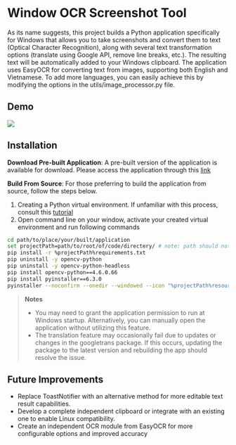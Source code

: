 # Window OCR Screenshot Tool 
As its name suggests, this project builds a Python application specifically for Windows that allows you to take screenshots and convert them to text (Optical Character Recognition), along with several text transformation options (translate using Google API, remove line breaks, etc.). The resulting text will be automatically added to your Windows clipboard. The application uses EasyOCR for converting text from images, supporting both English and Vietnamese. To add more languages, you can easily achieve this by modifying the options in the utils/image_processor.py file.

## Demo
![](/resources/demo.gif)



## Installation 
**Download Pre-built Application**: A pre-built version of the application is available for download. Please access the application through this [link](https://studenthcmusedu-my.sharepoint.com/:u:/g/personal/20280078_student_hcmus_edu_vn/Ea55fYvSSKZBgRnSVmo-DXIBmgWpRgjwI1n0j5k05a0Tsg?e=nk06Qz)

**Build From Source**: For those preferring to build the application from source, follow the steps below. 
1. Creating a Python virtual environment. If unfamiliar with this process, consult this [tutorial](https://www.google.com/search?sca_esv=606dd81dc728d262&sxsrf=ACQVn08HmkryY-H0n3rrGVX3vX9MsVYSCQ:1706710469879&q=install+python+and+create+virtual+environment+on+windows&spell=1&sa=X&ved=2ahUKEwiavaX654eEAxVJa_UHHad0CIUQBSgAegQICBAC&biw=1536&bih=747&dpr=1.25)
2. Open command line on your window, activate your created virtual environment and run following commands
```sh
cd path/to/place/your/built/application
set projectPath=path/to/root/of/code/directery/ # note: path should not contain space
pip install -r %projectPath%requirements.txt
pip uninstall -y opencv-python 
pip uninstall -y opencv-python-headless 
pip install opencv-python==4.6.0.66
pip install pyinstaller==6.3.0
pyinstaller --noconfirm --onedir --windowed --icon "%projectPath%resources/app_icon.ico" --add-data "%projectPath%resources;resources/" --add-data "%projectPath%setup;setup/" --add-data "%projectPath%utils;utils/" --add-data "%projectPath%constants.py;."  "%projectPath%OCR-S.py"
```
> **Notes**
> - You may need to grant the application permission to run at Windows startup. Alternatively, you can manually open the application without utilizing this feature.
> - The translation feature may occasionally fail due to updates or changes in the googletrans package. If this occurs, updating the package to the latest version and rebuilding the app should resolve the issue.


## Future Improvements
- Replace ToastNotifier with an alternative method for more editable text result capabilities.
- Develop a complete independent clipboard or integrate with an existing one to enable Linux compatibility.
- Create an independent OCR module from EasyOCR for more configurable options and improved accuracy